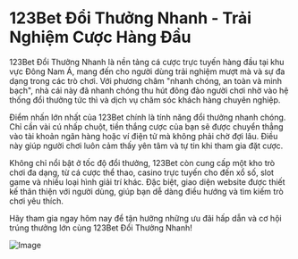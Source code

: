 # 123Bet Đổi Thưởng Nhanh - Trải Nghiệm Cược Hàng Đầu

123Bet Đổi Thưởng Nhanh là nền tảng cá cược trực tuyến hàng đầu tại khu vực Đông Nam Á, mang đến cho người dùng trải nghiệm mượt mà và sự đa dạng trong các trò chơi. Với phương châm "nhanh chóng, an toàn và minh bạch", nhà cái này đã nhanh chóng thu hút đông đảo người chơi nhờ vào hệ thống đổi thưởng tức thì và dịch vụ chăm sóc khách hàng chuyên nghiệp.

Điểm nhấn lớn nhất của 123Bet chính là tính năng đổi thưởng nhanh chóng. Chỉ cần vài cú nhấp chuột, tiền thắng cược của bạn sẽ được chuyển thẳng vào tài khoản ngân hàng hoặc ví điện tử mà không phải chờ đợi lâu. Điều này giúp người chơi luôn cảm thấy yên tâm và tự tin khi tham gia đặt cược.

Không chỉ nổi bật ở tốc độ đổi thưởng, 123Bet còn cung cấp một kho trò chơi đa dạng, từ cá cược thể thao, casino trực tuyến cho đến xổ số, slot game và nhiều loại hình giải trí khác. Đặc biệt, giao diện website được thiết kế thân thiện với người dùng, giúp bạn dễ dàng điều hướng và tìm kiếm trò chơi yêu thích.

Hãy tham gia ngay hôm nay để tận hưởng những ưu đãi hấp dẫn và cơ hội trúng thưởng lớn cùng 123Bet Đổi Thưởng Nhanh!  

![Image](https://github.com/user-attachments/assets/bd51ea9f-0666-407b-a7a7-98ead6de688c)